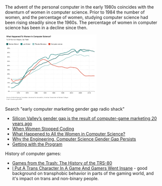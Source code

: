 The advent of the personal computer in the early 1980s coincides with the downturn of women in computer science. Prior to 1984 the number of women, and the percentage of women, studying computer science had been rising steadily since the 1960s. The percentage of women in computer science has been in a decline since then.

<img src="assets/NPR-number-of-women-in-cs.png" width=60%>

Search "early computer marketing gender gap radio shack"

* [Silicon Valley’s gender gap is the result of computer-game marketing 20 years ago](https://qz.com/911737/silicon-valleys-gender-gap-is-the-result-of-computer-game-marketing-20-years-ago/)
* [When Women Stopped Coding](https://www.npr.org/sections/money/2014/10/21/357629765/when-women-stopped-coding)
* [What Happened to All the Women in Computer Science?](https://www.smithsonianmag.com/smart-news/what-happened-all-women-computer-science-1-180953111)
* [Why the Engineering, Computer Science Gender Gap Persists](https://www.scientificamerican.com/article/why-the-engineering-and-science-gender-gap)
* [Getting with the Program](https://www.womenshistory.org/resources/lesson-plan/getting-program)

History of computer games:
* [Games from the Trash: The History of the TRS-80](https://www.gamasutra.com/view/feature/182224/games_from_the_trash_the_history_.php)
* [I Put A Trans Character In A Game And Gamers Went Insane](https://www.cracked.com/personal-experiences-2284-i-put-trans-character-in-game-gamers-went-insane.html) - good background on transphobic behavior in parts of the gaming world, and it's impact on trans and non-binary people.
